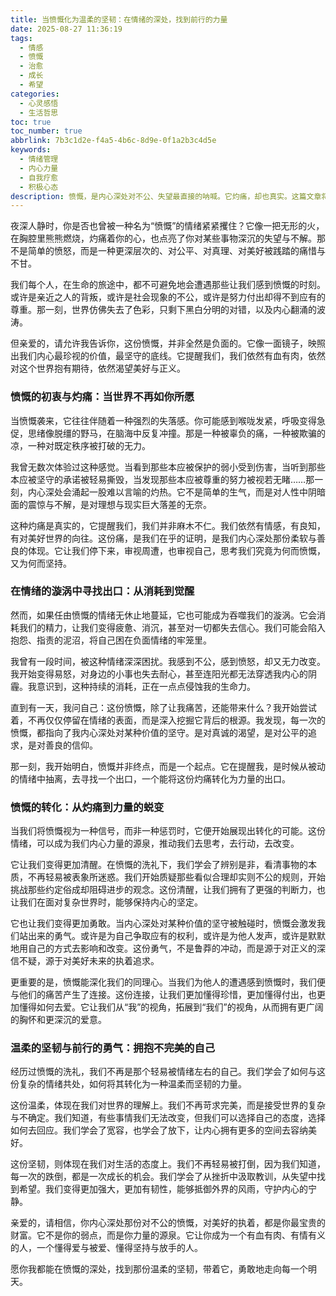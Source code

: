 ```yaml
---
title: 当愤慨化为温柔的坚韧：在情绪的深处，找到前行的力量
date: 2025-08-27 11:36:19
tags:
  - 情感
  - 愤慨
  - 治愈
  - 成长
  - 希望
categories:
  - 心灵感悟
  - 生活哲思
toc: true
toc_number: true
abbrlink: 7b3c1d2e-f4a5-4b6c-8d9e-0f1a2b3c4d5e
keywords:
  - 情绪管理
  - 内心力量
  - 自我疗愈
  - 积极心态
description: 愤慨，是内心深处对不公、失望最直接的呐喊。它灼痛，却也真实。这篇文章将带你走进这份复杂的情绪，探索它如何从最初的刺痛，一步步转化为我们内心最温柔、最坚韧的力量，指引我们穿越迷雾，找到前行的方向。
---
```


夜深人静时，你是否也曾被一种名为“愤慨”的情绪紧紧攫住？它像一把无形的火，在胸腔里熊熊燃烧，灼痛着你的心，也点亮了你对某些事物深沉的失望与不解。那不是简单的愤怒，而是一种更深层次的、对公平、对真理、对美好被践踏的痛惜与不甘。

我们每个人，在生命的旅途中，都不可避免地会遭遇那些让我们感到愤慨的时刻。或许是亲近之人的背叛，或许是社会现象的不公，或许是努力付出却得不到应有的尊重。那一刻，世界仿佛失去了色彩，只剩下黑白分明的对错，以及内心翻涌的波涛。

但亲爱的，请允许我告诉你，这份愤慨，并非全然是负面的。它像一面镜子，映照出我们内心最珍视的价值，最坚守的底线。它提醒我们，我们依然有血有肉，依然对这个世界抱有期待，依然渴望美好与正义。

### 愤慨的初衷与灼痛：当世界不再如你所愿

当愤慨袭来，它往往伴随着一种强烈的失落感。你可能感到喉咙发紧，呼吸变得急促，思绪像脱缰的野马，在脑海中反复冲撞。那是一种被辜负的痛，一种被欺骗的凉，一种对既定秩序被打破的无力。

我曾无数次体验过这种感觉。当看到那些本应被保护的弱小受到伤害，当听到那些本应被坚守的承诺被轻易撕毁，当发现那些本应被尊重的努力被视若无睹……那一刻，内心深处会涌起一股难以言喻的灼热。它不是简单的生气，而是对人性中阴暗面的震惊与不解，是对理想与现实巨大落差的无奈。

这种灼痛是真实的，它提醒我们，我们并非麻木不仁。我们依然有情感，有良知，有对美好世界的向往。这份痛，是我们在乎的证明，是我们内心深处那份柔软与善良的体现。它让我们停下来，审视周遭，也审视自己，思考我们究竟为何而愤慨，又为何而坚持。

### 在情绪的漩涡中寻找出口：从消耗到觉醒

然而，如果任由愤慨的情绪无休止地蔓延，它也可能成为吞噬我们的漩涡。它会消耗我们的精力，让我们变得疲惫、消沉，甚至对一切都失去信心。我们可能会陷入抱怨、指责的泥沼，将自己困在负面情绪的牢笼里。

我曾有一段时间，被这种情绪深深困扰。我感到不公，感到愤怒，却又无力改变。我开始变得易怒，对身边的小事也失去耐心，甚至连阳光都无法穿透我内心的阴霾。我意识到，这种持续的消耗，正在一点点侵蚀我的生命力。

直到有一天，我问自己：这份愤慨，除了让我痛苦，还能带来什么？我开始尝试着，不再仅仅停留在情绪的表面，而是深入挖掘它背后的根源。我发现，每一次的愤慨，都指向了我内心深处对某种价值的坚守。是对真诚的渴望，是对公平的追求，是对善良的信仰。

那一刻，我开始明白，愤慨并非终点，而是一个起点。它在提醒我，是时候从被动的情绪中抽离，去寻找一个出口，一个能将这份灼痛转化为力量的出口。

### 愤慨的转化：从灼痛到力量的蜕变

当我们将愤慨视为一种信号，而非一种惩罚时，它便开始展现出转化的可能。这份情绪，可以成为我们内心力量的源泉，推动我们去思考，去行动，去改变。

它让我们变得更加清醒。在愤慨的洗礼下，我们学会了辨别是非，看清事物的本质，不再轻易被表象所迷惑。我们开始质疑那些看似合理却实则不公的规则，开始挑战那些约定俗成却阻碍进步的观念。这份清醒，让我们拥有了更强的判断力，也让我们在面对复杂世界时，能够保持内心的坚定。

它也让我们变得更加勇敢。当内心深处对某种价值的坚守被触碰时，愤慨会激发我们站出来的勇气。或许是为自己争取应有的权利，或许是为他人发声，或许是默默地用自己的方式去影响和改变。这份勇气，不是鲁莽的冲动，而是源于对正义的深信不疑，源于对美好未来的执着追求。

更重要的是，愤慨能深化我们的同理心。当我们为他人的遭遇感到愤慨时，我们便与他们的痛苦产生了连接。这份连接，让我们更加懂得珍惜，更加懂得付出，也更加懂得如何去爱。它让我们从“我”的视角，拓展到“我们”的视角，从而拥有更广阔的胸怀和更深沉的爱意。

### 温柔的坚韧与前行的勇气：拥抱不完美的自己

经历过愤慨的洗礼，我们不再是那个轻易被情绪左右的自己。我们学会了如何与这份复杂的情绪共处，如何将其转化为一种温柔而坚韧的力量。

这份温柔，体现在我们对世界的理解上。我们不再苛求完美，而是接受世界的复杂与不确定。我们知道，有些事情我们无法改变，但我们可以选择自己的态度，选择如何去回应。我们学会了宽容，也学会了放下，让内心拥有更多的空间去容纳美好。

这份坚韧，则体现在我们对生活的态度上。我们不再轻易被打倒，因为我们知道，每一次的跌倒，都是一次成长的机会。我们学会了从挫折中汲取教训，从失望中找到希望。我们变得更加强大，更加有韧性，能够抵御外界的风雨，守护内心的宁静。

亲爱的，请相信，你内心深处那份对不公的愤慨，对美好的执着，都是你最宝贵的财富。它不是你的弱点，而是你力量的源泉。它让你成为一个有血有肉、有情有义的人，一个懂得爱与被爱、懂得坚持与放手的人。

愿你我都能在愤慨的深处，找到那份温柔的坚韧，带着它，勇敢地走向每一个明天。